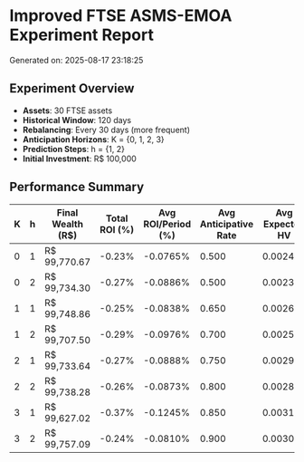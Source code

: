 # Improved FTSE ASMS-EMOA Experiment Report
Generated on: 2025-08-17 23:18:25

## Experiment Overview

- **Assets**: 30 FTSE assets
- **Historical Window**: 120 days
- **Rebalancing**: Every 30 days (more frequent)
- **Anticipation Horizons**: K = {0, 1, 2, 3}
- **Prediction Steps**: h = {1, 2}
- **Initial Investment**: R$ 100,000

## Performance Summary

| K | h | Final Wealth (R$) | Total ROI (%) | Avg ROI/Period (%) | Avg Anticipative Rate | Avg Expected HV |
|---|----|------------------|---------------|-------------------|---------------------|-----------------|
| 0 | 1 | R$ 99,770.67 | -0.23% | -0.0765% | 0.500 | 0.002449 |
| 0 | 2 | R$ 99,734.30 | -0.27% | -0.0886% | 0.500 | 0.002338 |
| 1 | 1 | R$ 99,748.86 | -0.25% | -0.0838% | 0.650 | 0.002694 |
| 1 | 2 | R$ 99,707.50 | -0.29% | -0.0976% | 0.700 | 0.002571 |
| 2 | 1 | R$ 99,733.64 | -0.27% | -0.0888% | 0.750 | 0.002939 |
| 2 | 2 | R$ 99,738.28 | -0.26% | -0.0873% | 0.800 | 0.002805 |
| 3 | 1 | R$ 99,627.02 | -0.37% | -0.1245% | 0.850 | 0.003184 |
| 3 | 2 | R$ 99,757.09 | -0.24% | -0.0810% | 0.900 | 0.003039 |